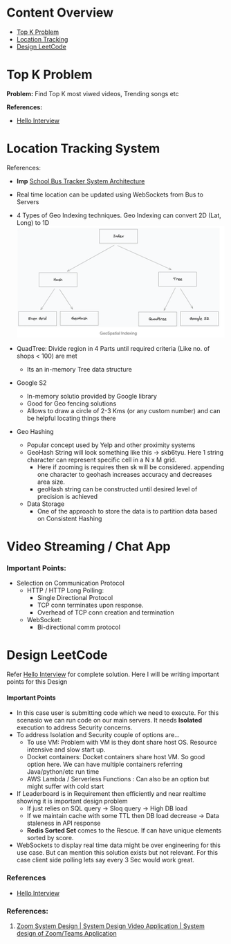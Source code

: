 # Content Overview
- [Top K Problem](#top-k-problem)
- [Location Tracking](#location-tracking-system)
- [Design LeetCode](#design-leetcode)

# Top K Problem

**Problem:** Find Top K most viwed videos, Trending songs etc



**References:**
- [Hello Interview](https://www.hellointerview.com/learn/system-design/answer-keys/top-k)

# Location Tracking System

References:
- **Imp** [School Bus Tracker System Architecture](https://medium.com/@joudwawad/school-bus-tracker-system-architecture-6dd3307e3860)

- Real time location can be updated using WebSockets from Bus to Servers
- 4 Types of Geo Indexing techniques. Geo Indexing can convert 2D (Lat, Long) to 1D 
![alt text](./assets/images/geo_indexing.png)
- QuadTree: Divide region in 4 Parts until required criteria (Like no. of shops < 100) are met
    - Its an in-memory Tree data structure
- Google S2
    - In-memory solutio provided by Google library
    - Good for Geo fencing solutions
    - Allows to draw a circle of 2-3 Kms (or any custom number) and can be helpful locating things there
- Geo Hashing
    - Popular concept used by Yelp and other proximity systems
    - GeoHash String will look something like this -> skb6tyu. Here 1 string character can represent specific cell in a N x M grid.
        - Here if zooming is requires then sk will be considered. appending one character to geohash increases accuracy and decreases area size.
        - geoHash string can be constructed until desired level of precision is achieved
    - Data Storage
        - One of the approach to store the data is to partition data based on Consistent Hashing

# Video Streaming / Chat App

### Important Points:
- Selection on Communication Protocol
    - HTTP / HTTP Long Polling: 
        - Single Directional Protocol
        - TCP conn terminates upon response. 
        - Overhead of TCP conn creation and termination
    - WebSocket: 
        - Bi-directional comm protocol

# Design LeetCode

Refer [Hello Interview](https://www.hellointerview.com/learn/system-design/answer-keys/leetcode) for complete solution. Here I will be writing important points for this Design

#### Important Points
- In this case user is submitting code which we need to execute. For this scenasio we can run code on our main servers. It needs **Isolated** execution to address Security concerns.
- To address Isolation and Security couple of options are...
    - To use VM: Problem with VM is they dont share host OS. Resource intensive and slow start up.
    - Docket containers: Docket containers share host VM. So good option here. We can have multiple containers referring Java/python/etc run time
    - AWS Lambda / Serverless Functions : Can also be an option but might suffer with cold start
- If Leaderboard is in Requirement then efficiently and near realtime showing it is important design problem
    - If just relies on SQL query -> Sloq query -> High DB load
    - If we maintain cache with some TTL then DB load decrease -> Data staleness in API response
    - **Redis Sorted Set** comes to the Rescue. If can have unique elements sorted by score.
- WebSockets to display real time data might be over engineering for this use case. But can mention this solution exists but not relevant. For this case client side polling lets say every 3 Sec would work great.

### References
- [Hello Interview](https://www.hellointerview.com/learn/system-design/answer-keys/leetcode)

### References:
1. [Zoom System Design | System Design Video Application | System design of Zoom/Teams Application](https://www.youtube.com/watch?v=lrMon5qlHAg)
